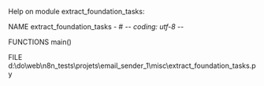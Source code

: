 Help on module extract_foundation_tasks:

NAME
    extract_foundation_tasks - # -*- coding: utf-8 -*-

FUNCTIONS
    main()

FILE
    d:\do\web\n8n_tests\projets\email_sender_1\misc\extract_foundation_tasks.py


